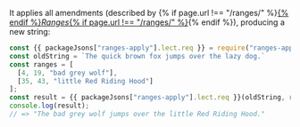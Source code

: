 It applies all amendments (described by {% if page.url !== "/ranges/" %}<a href="/ranges/">{% endif %}_Ranges_{% if page.url !== "/ranges/" %}</a>{% endif %}), producing a new string:

```js
const {{ packageJsons["ranges-apply"].lect.req }} = require("ranges-apply");
const oldString = `The quick brown fox jumps over the lazy dog.`
const ranges = [
  [4, 19, "bad grey wolf"],
  [35, 43, "little Red Riding Hood"]
];
const result = {{ packageJsons["ranges-apply"].lect.req }}(oldString, ranges);
console.log(result);
// => "The bad grey wolf jumps over the little Red Riding Hood."
```
